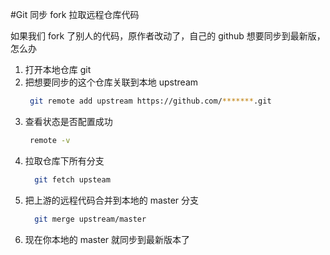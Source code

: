 #Git 同步 fork 拉取远程仓库代码

如果我们 fork 了别人的代码，原作者改动了，自己的 github 想要同步到最新版，怎么办

1. 打开本地仓库 git
2. 把想要同步的这个仓库关联到本地 upstream
   ```bash
    git remote add upstream https://github.com/*******.git
   ```
3. 查看状态是否配置成功
   ```bash
    remote -v
   ```
4. 拉取仓库下所有分支
   ```bash
     git fetch upsteam
   ```
5. 把上游的远程代码合并到本地的 master 分支
   ```bash
     git merge upstream/master
   ```
6. 现在你本地的 master 就同步到最新版本了
